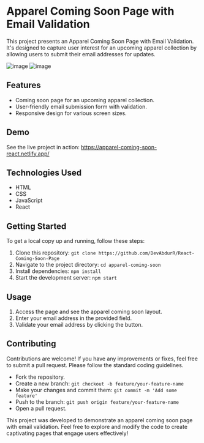 # Apparel Coming Soon Page with Email Validation

This project presents an Apparel Coming Soon Page with Email Validation. It's designed to capture user interest for an upcoming apparel collection by allowing users to submit their email addresses for updates.

![image](https://github.com/DevAbdurR/React-Coming-Soon-Page/assets/112758727/f0aad442-e67f-4327-a8ab-16223f4096e2)
![image](https://github.com/DevAbdurR/React-Coming-Soon-Page/assets/112758727/2dee3e93-250a-419a-8bc7-58a45bc6d42a)



## Features

- Coming soon page for an upcoming apparel collection.
- User-friendly email submission form with validation.
- Responsive design for various screen sizes.

## Demo

See the live project in action: https://apparel-coming-soon-react.netlify.app/

## Technologies Used

- HTML
- CSS
- JavaScript
- React

## Getting Started

To get a local copy up and running, follow these steps:

1. Clone this repository: `git clone https://github.com/DevAbdurR/React-Coming-Soon-Page`
2. Navigate to the project directory: `cd apparel-coming-soon`
3. Install dependencies: `npm install`
4. Start the development server: `npm start`

## Usage

1. Access the page and see the apparel coming soon layout.
2. Enter your email address in the provided field.
3. Validate your email address by clicking the button.

## Contributing

Contributions are welcome! If you have any improvements or fixes, feel free to submit a pull request. Please follow the standard coding guidelines.

- Fork the repository.
- Create a new branch: `git checkout -b feature/your-feature-name`
- Make your changes and commit them: `git commit -m 'Add some feature'`
- Push to the branch: `git push origin feature/your-feature-name`
- Open a pull request.


This project was developed to demonstrate an apparel coming soon page with email validation. Feel free to explore and modify the code to create captivating pages that engage users effectively!
